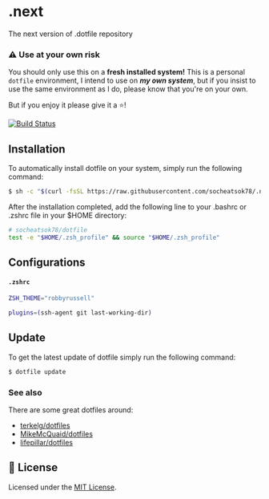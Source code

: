 # .next
The next version of .dotfile repository

### :warning: Use at your own risk
You should only use this on a **fresh installed system!**
This is a personal `dotfile` environment, I intend to use on ***my own system***, but if you insist to use the same environment as I do, please know that you're on your own.

But if you enjoy it please give it a :star:!

[![Build Status](https://travis-ci.com/socheatsok78/.next.svg?branch=master)](https://travis-ci.com/socheatsok78/.next)

## Installation
To automatically install dotfile on your system, simply run the following command:
```sh
$ sh -c "$(curl -fsSL https://raw.githubusercontent.com/socheatsok78/.next/master/install.sh)"
```

After the installation completed, add the following line to your .bashrc or .zshrc file in your $HOME directory:
```sh
# socheatsok78/dotfile
test -e "$HOME/.zsh_profile" && source "$HOME/.zsh_profile"
```

## Configurations

#### `.zshrc`

```sh
ZSH_THEME="robbyrussell"

plugins=(ssh-agent git last-working-dir)
```

## Update
To get the latest update of dotfile simply run the following command:
```sh
$ dotfile update
```

### See also
There are some great dotfiles around:
- [terkelg/dotfiles](https://github.com/terkelg/dotfiles)
- [MikeMcQuaid/dotfiles](https://github.com/MikeMcQuaid/dotfiles)
- [lifepillar/dotfiles](https://github.com/lifepillar/dotfiles)

## :memo: License
Licensed under the [MIT License](LICENSE).
